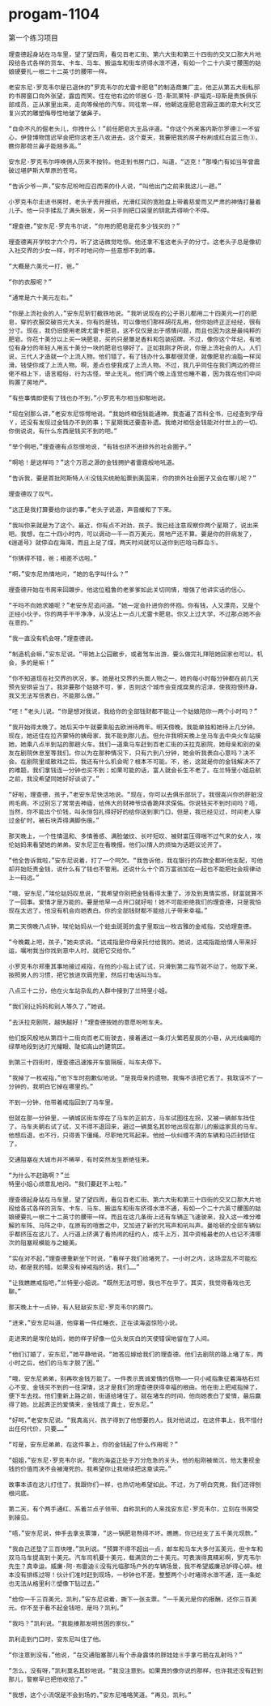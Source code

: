 # progam-1104
第一个练习项目



    理查德起身站在马车里，望了望四周，看见百老汇街、第六大街和第三十四街的交叉口那大片地段给各式各样的货车、卡车、马车、搬运车和街车挤得水泄不通，有如一个二十六英寸腰围的姑娘硬要扎一根二十二英寸的腰带一样。
    
    老安东尼·罗克韦尔是已退休的“罗克韦尔的尤雷卡肥皂”的制造商兼厂主。他正从第五大街私邸的书房窗口向外张望，露齿而笑。住在他右边的邻居Ｇ·范·斯凯莱特·萨福克—琼斯是贵族俱乐部成员，正从家里出来，走向等候他的汽车。同往常一样，他朝这座肥皂宫殿正面的意大利文艺复兴式的雕塑侮辱性地皱了皱鼻子。

    “自命不凡的倔老头儿，你拽什么！”前任肥皂大王品评道。“你这个外来客内斯尔罗德②一不留心，伊登博物馆迟早会把你这老王八收进去。这个夏天，我要把我的房子粉刷成红白蓝三色③，瞧你那荷兰鼻子能翘多高。”

    安东尼·罗克韦尔呼唤佣人历来不按铃。他走到书房门口，叫道，“迈克！”那嗓门有如当年曾震破过堪萨斯大草原的苍穹。

    “告诉少爷一声，”安东尼吩咐应召而来的仆人说，“叫他出门之前来我这儿一趟。”

    小罗克韦尔走进书房时，老头子丢开报纸，光滑红润的宽脸盘上带着慈爱而又严肃的神情打量着儿子。他一只手揉乱了满头银发，另一只手则把口袋里的钥匙弄得响个不停。

    “理查德，”安东尼·罗克韦尔说，“你用的肥皂是花多少钱买的？”

    理查德离开学校才六个月，听了这话微觉吃惊。他还拿不准这老头子的分寸。这老头子总是像初入社交界的少女一样，时不时地问你一些意想不到的事。

    “大概是六美元一打，爸。”

    “你的衣服呢？”

    “通常是六十美元左右。”

    “你是上流社会的人，”安东尼斩钉截铁地说。“我听说现在的公子哥儿都用二十四美元一打的肥皂，穿的衣服突破百元大关。你有的是钱，可以像他们那样胡花乱用，但你始终正正经经，很有分寸。现在，我仍旧使用老牌尤雷卡肥皂，这不仅仅是出于感情问题，而且也因为这是最纯粹的肥皂。你花十美分以上买一块肥皂，买的只是蹩足香料和包装招牌。不过，像你这个年纪，有地位有身分的年轻人用五十美分一块的肥皂也够好了。正如我刚才所说，你是上流社会的人。人们说，三代人才造就一个上流人物。他们错了。有了钱办什么事都很灵便，就像肥皂的油脂一样润滑。钱使你成了上流人物。啊，差点也使我成了上流人物。不过，我几乎同住在我们两边的荷兰佬不相上下，语言粗俗，行为古怪，举止无礼。他们两个晚上连觉也睡不着，因为我在他们中间购置了房地产。

    “有些事情即使有了钱也办不到，”小罗克韦尔相当抑郁地说。

    “现在别那么讲，”老安东尼惊愕地说。“我始终相信钱能通神。我查遍了百科全书，已经查到字母Ｙ，还没有发现过金钱办不到的事；下星期我还要查补遗。我绝对相信金钱能对付世上的一切。你倒说说，有什么东西是钱买不到的吧。”

    “举个例吧，”理查德有点怨恨地说，“有钱也挤不进排外的社会圈子。”

    “啊哈！是这样吗？”这个万恶之源的金钱拥护者雷霆般地吼道。

    “告诉我，要是首批阿斯特人④没钱买统舱船票到美国来，你的排外社会圈子又会在哪儿呢？”

    理查德叹了叹气。

    “这正是我打算要给你谈的事，”老头子说道，声音缓和了下来。

    “我叫你来就是为了这个。最近，你有点不对劲，孩子。我已经注意观察你两个星期了，说出来吧。我想，在二十四小时内，可以调动一千一百万美元，房地产还不算。要是你的肝病发了，《逍遥号》就停泊在海湾，而且上足了煤，两天时间就可以送你到巴哈马群岛⑤。

    “你猜得不错，爸；相差不远啦。”

    “啊，”安东尼热情地问，“她的名字叫什么？”

    理查德开始在书房来回踱步。他这位粗鲁的老爹爹如此关切同情，增强了他讲实话的信心。

    “干吗不向她求婚呢？”老安东尼追问道。“她一定会扑进你的怀抱。你有钱，人又漂亮，又是个正经小伙子。你的两手干干净净，从没沾上一点儿尤雷卡肥皂。你又上过大学，不过那点她不会在意的。”

    “我一直没有机会呀，”理查德说。

    “制造机会嘛，”安东尼说。“带她上公园散步，或者驾车出游，要么做完礼拜陪她回家也可以。机会，多的是嘛！”

    “你不知道现在社交界的状况，爹。她是社交界的头面人物之一，她的每小时每分钟都在前几天预先安排妥当了。我非要那个姑娘不可，爹，否则这个城市会变成腐臭的沼泽，使我抱恨终身。我又无法写信表白，不能那么做。”

    “呸！”老头儿说。“你是想对我说，我给你的全部钱财都不能让一个姑娘陪你一两个小时吗？”

    “我开始得太晚了。她后天中午就要乘船去欧洲待两年。明天傍晚，我能单独和她待上几分钟。现在，她还住在拉齐蒙特的姨母家，我不能到那儿去。但允许我明天晚上坐马车去中央火车站接她，她乘八点半到站的那趟火车。我们一道乘马车赶到百老汇街的沃拉克剧院，她母亲和别的亲友在剧院休息室等我们。你以为在那种情况下，只有六到八分钟，她会听我表白心意吗？决不会。在剧院里或散戏之后，我还有什么机会呢？根本不可能。不，爸，这就是你的金钱解决不了的难题，我们拿钱连一分钟也买不到；如果可能的话，富人就会长生不老了。在兰特里小姐启航之前，我没希望同她好好谈谈了。”

    “好啦，理查德，孩子，”老安东尼快活地说。“现在，你可以去俱乐部玩了。我很高兴你的肝脏没闹毛病，不过别忘了常常去神庙，给伟大的财神爷烧香跪拜求保佑。你说钱买不到时间吗？唔，当然，你不能出个价钱，叫永恒包扎得好好的给你送到家门口，但是，我已经见过，时间老人穿过金矿时，被石块弄得满脚伤痕。”

    那天晚上，一个性情温和、多情善感、满脸皱纹、长吁短叹、被财富压得喘不过气来的女人，埃伦姑妈来看望她的弟弟。安东尼正在看晚报。他们以情人的烦恼为话题议论开了。

    “他全告诉我啦，”安东尼说着，打了一个呵欠。“我告诉他，我在银行的存款全都听他支配，可他却开始贬责金钱，说什么有了钱也不管用。还说什么十个百万富翁加在一起也不能把社会规律动上一码远。”

    “哦，安东尼，”埃伦姑妈叹息说，“我希望你别把金钱看得太重了。涉及到真情实感，财富就算不了一回事。爱情才是万能的。要是他早一点开口就好啦！她不可能拒绝我们的理查德，只是我怕现在太迟了。他没有机会向她表白。你的全部钱财都不能给儿子带来幸福。”

    第二天傍晚八点钟，埃伦姑妈从一个蛀虫斑斑的盒子里取出一枚古雅的金戒指，交给理查德。

    “今晚戴上吧，孩子，”她央求说。“这戒指是你母亲托付给我的。她说，这戒指能给情人带来好运，嘱咐我当你找到意中人时，就把它交给你。”

    小罗克韦尔郑重其事地接过戒指，在他的小指上试了试，只滑到第二指节就不动了。他取下来，按照男人的习惯，把它放进坎肩兜里，然后打电话叫马车。

    八点三十二分，他在火车站杂乱的人群中接到了兰特里小姐。

    “我们别让妈妈和别人等久了，”她说。

    “去沃拉克剧院，越快越好！”理查德按她的意愿吩咐车夫。

    他们旋风般地从第四十二街向百老汇街驶去，接着通过一条灯火繁若星辰的小巷，从光线幽暗的绿草地段到达灯光耀眼、陡如高山的建筑区。

    到第三十四街时，理查德迅速推开车窗隔板，叫车夫停下。

    “我掉了一枚戒指，”他下车时抱歉似地说。“是我母亲的遗物，我悔不该把它丢了。我耽误不了一分钟的，我明白它掉在哪里的。”

    不到一分钟，他带着戒指回到了马车里。

    但就在那一分钟里，一辆城区街车停在了马车的正前方，马车试图往左拐，又被一辆邮车挡住了。马车夫朝右试了试，又不得不退回来，避过一辆莫名其妙地出现在那儿的搬运家具的马车。他想后退，也不行，只得丢下僵绳，尽职地咒骂起来。他给一伙纠缠不清的车辆和马匹封锁住了。

    交通阻塞在大城市并不稀罕，有时突然发生断绝往来。

    “为什么不赶路啊？”兰
    特里小姐心烦意乱地问。“我们要赶不上啦。”

    理查德起身站在马车里，望了望四周，看见百老汇街、第六大街和第三十四街的交叉口那大片地段给各式各样的货车、卡车、马车、搬运车和街车挤得水泄不通，有如一个二十六英寸腰围的姑娘硬要扎一根二十二英寸的腰带一样。而且在这几条街上还有车辆正飞速驶来，投入这一难分难解的车阵、马阵之中，在原有的喧嚣之中，又加进了新的咒骂声和吼叫声。曼哈顿的全部车辆似乎都挤压在这儿了。人行道上挤满了看热闹的纽约人，成千上万，其中资格最老的人也记不清哪次的阻塞规模能与之媲美。

    “实在对不起，”理查德重新坐下时说，“看样子我们给堵死了。一小时之内，这场混乱不可能松动，都是我的错。如果没有掉戒指的话，我们……”

    “让我瞧瞧戒指吧，”兰特里小姐说。“既然无法可想，我也不在乎了。其实，我觉得看戏也无聊。”

    那天晚上十一点钟，有人轻敲安东尼·罗克韦尔的房门。

    “进来，”安东尼叫道，他穿着一件红睡衣，正在读海盗惊险小说。

    走进来的是埃伦姑妈，她的样子好像一位头发灰白的天使错误地留在了人间。

    “他们订婚了，安东尼，”她平静地说。“她答应嫁给我们的理查德。他们去剧院的路上堵了车，两小时之后，他们的马车才脱了困。”

    “哦，安东尼弟弟，别再吹金钱万能了。一件表示真诚爱情的信物——一只小戒指象征着海枯石烂心不变、金钱买不到的一往深情，这才是我们的理查德获得幸福的根由。他在街上把戒指掉了，便下车去找。他们重新上路之前，街道给堵住了。就在堵车的时间，他向她表白了爱情，最后赢得了她。比起真正的爱情来，金钱成了粪土，安东尼。”

    “好呵，”老安东尼说。“我真高兴，孩子得到了他想要的人。我对他说过，在这件事上，我不惜付出任何代价，只要……”

    “可是，安东尼弟弟，在这件事上，你的金钱起了什么作用呢？”

    “姐姐，”安东尼·罗克韦尔说，“我的海盗正处于万分危急的关头，他的船刚被凿沉，他太重视金钱的价值而决不会被淹死的。我希望你让我继续把这章读完。”

    故事本该在这儿打住了。我跟你们一样，也热切地希望如此。不过，为了明白究竟，我们还得刨根问底。

    第二天，有个两手通红、系着兰点子领带、自称凯利的人来找安东尼·罗克韦尔，立刻在书房受到接见。

    “唔，”安东尼说，伸手去拿支票簿，“这一锅肥皂熬得不坏。瞧瞧，你已经支了五千美元现款。”

    “我自己还垫了三百块哩，”凯利说。“预算不得不超出一点，邮车和马车大多付五美元，但卡车和双马马车提高到十美元。汽车司机要十美元，载满货的二十美元。可表演得真精彩啊，罗克韦尔先生？真幸运，威廉·阿·布雷迪⑥没有光临那场户外的车辆场景，我不希望威廉忌妒得心碎。根本没有排练过呀！伙计们准时赶到现场，一秒钟也不差。整整两个小时堵得水泄不通，连一条蛇也无法从格里利⑦塑像下钻过去。”

    “给你一千三百美元，凯利，”安东尼说着，撕下一张支票。“一千美元是你的报酬，还你三百美元。你不至于看不起金钱吧，是吗？凯利。”

    “我吗？”凯利说。“我能揍那发明贫困的家伙。”

    凯利走到门口时，安东尼叫住了他。

    “你注意到没有，”他说，“在交通阻塞那儿有个赤身露体的胖娃娃⑧手拿弓箭在乱射吗？”

    “怎么，没有呀，”凯利莫名其妙地说。“我没注意到。如果真的像你说的那样，也许我还没有赶到那儿，警察早已把他收拾了。”

    “我想，这个小流氓是不会到场的，”安东尼咯咯笑道。“再见，凯利。”
